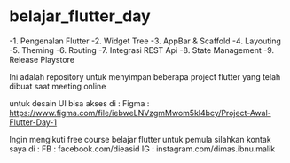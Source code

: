 # belajar_flutter_day

-1. Pengenalan Flutter
-2. Widget Tree
-3. AppBar & Scaffold
-4. Layouting
-5. Theming
-6. Routing
-7. Integrasi REST Api
-8. State Management
-9. Release Playstore


Ini adalah repository untuk menyimpan beberapa project flutter yang telah dibuat saat meeting online

untuk desain UI bisa akses di :
Figma : https://www.figma.com/file/iebweLNVzgmMwom5kl4bcy/Project-Awal-Flutter-Day-1

Ingin mengikuti free course belajar flutter untuk pemula silahkan kontak saya di : 
FB : facebook.com/dieasid
IG : instagram.com/dimas.ibnu.malik
